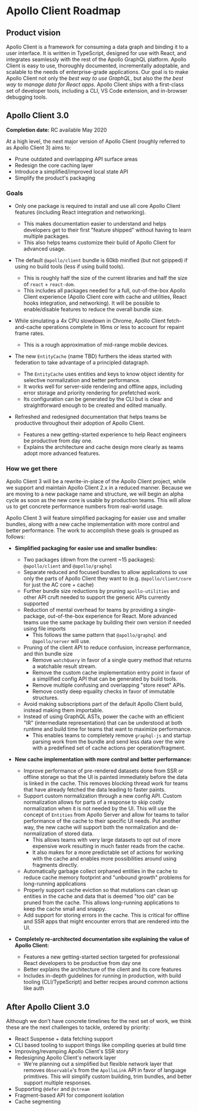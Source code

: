 # Apollo Client Roadmap

## Product vision

Apollo Client is a framework for consuming a data graph and binding it to a user interface. It is written in TypeScript, designed for use with React, and integrates seamlessly with the rest of the Apollo GraphQL platform. Apollo Client is easy to use, thoroughly documented, incrementally adoptable, and scalable to the needs of enterprise-grade applications. Our goal is to make Apollo Client not only the *best way to use GraphQL*, but also the  *the best way to manage data for React apps*. Apollo Client ships with a first-class set of developer tools, including a CLI, VS Code extension, and in-browser debugging tools.

## Apollo Client 3.0

**Completion date:** RC available May 2020

At a high level, the next major version of Apollo Client (roughly referred to as Apollo Client 3) aims to:

* Prune outdated and overlapping API surface areas
* Redesign the core caching layer
* Introduce a simplified/improved local state API
* Simplify the product's packaging

### Goals

* Only one package is required to install and use all core Apollo Client features (including React integration and networking).
  * This makes documentation easier to understand and helps developers get to their first "feature shipped" without having to learn multiple packages.
  * This also helps teams customize their build of Apollo Client for advanced usage.

* The default `@apollo/client` bundle is 60kb minified (but not gzipped) if using no build tools (less if using build tools).
  * This is roughly half the size of the current libraries and half the size of `react` + `react-dom`.
  * This includes all packages needed for a full, out-of-the-box Apollo Client experience (Apollo Client core with cache and utilities, React hooks integration, and networking). It will be possible to enable/disable features to reduce the overall bundle size.

* While simulating a 4x CPU slowdown in Chrome, Apollo Client fetch-and-cache operations complete in 16ms or less to account for repaint frame rates.
  * This is a rough approximation of mid-range mobile devices.

* The new `EntityCache` (name TBD) furthers the ideas started with federation to take advantage of a principled datagraph.
  * The `EntityCache` uses entities and keys to know object identity for selective normalization and better performance.
  * It works well for server-side rendering and offline apps, including error storage and priority rendering for prefetched work.
  * Its configuration can be generated by the CLI but is clear and straightforward enough to be created and edited manually.

* Refreshed and redesigned documentation that helps teams be productive throughout their adoption of Apollo Client.
  * Features a new getting-started experience to help React engineers be productive from day one.
  * Explains the architecture and cache design more clearly as teams adopt more advanced features.

### How we get there

Apollo Client 3 will be a rewrite-in-place of the Apollo Client project, while we support and maintain Apollo Client 2.x in a reduced manner. Because we are moving to a new package name and structure, we will begin an alpha cycle as soon as the new core is usable by production teams. This will allow us to get concrete performance numbers from real-world usage.

Apollo Client 3 will feature simplified packaging for easier use and smaller bundles, along with a new cache implementation with more control and better performance. The work to accomplish these goals is grouped as follows:

* **Simplified packaging for easier use and smaller bundles:**

  * Two packages (down from the current ~15 packages): `@apollo/client` and `@apollo/graphql`
  * Separate reduced and focused bundles to allow applications to use only the parts of Apollo Client they want to (e.g. `@apollo/client/core` for just the AC core + cache)
  * Further bundle size reductions by pruning `apollo-utilities` and other API cruft needed to support the generic APIs currently supported
  * Reduction of mental overhead for teams by providing a single-package, out-of-the-box experience for React. More advanced teams use the same package by building their own version if needed using file imports
    * This follows the same pattern that `@apollo/graphql` and `@apollo/server` will use.
  * Pruning of the client API to reduce confusion, increase performance, and thin bundle size
    * Remove `watchQuery` in favor of a single query method that returns a watchable result stream.
    * Remove the custom cache implementation entry point in favor of a simplified config API that can be generated by build tools.
    * Remove multiple confusing and overlapping "store reset" APIs.
    * Remove costly deep equality checks in favor of immutable structures.
  * Avoid making subscriptions part of the default Apollo Client build, instead making them importable.
  * Instead of using GraphQL ASTs, power the cache with an efficient "IR" (intermediate representation) that can be understood at both runtime and build time for teams that want to maximize performance.
    * This enables teams to completely remove `graphql-js` and startup parsing work from the bundle and send less data over the wire with a predefined set of cache actions per operation/fragment.

* **New cache implementation with more control and better performance:**

  * Improve performance of pre-rendered datasets done from SSR or offline storage so that the UI is painted immediately before the data is linked in the cache. This removes blocking thread work for teams that have already fetched the data leading to faster paints.
  * Support custom normalization through a new config API. Custom normalization allows for parts of a response to skip costly normalization when it is not needed by the UI. This will use the concept of `Entities` from Apollo Server and allow for teams to tailor performance of the cache to their specific UI needs. Put another way, the new cache will support both the normalization and de-normalization of stored data.
    * This allows teams with very large datasets to opt out of more expensive work resulting in much faster reads from the cache.
    * It also makes for a more predictable set of actions for working with the cache and enables more possibilities around using fragments directly.
  * Automatically garbage collect orphaned entities in the cache to reduce cache memory footprint and "unbound growth" problems for long-running applications
  * Properly support cache eviction so that mutations can clean up entities in the cache and data that is deemed "too old" can be pruned from the cache. This allows long-running applications to keep the cache small and snappy.
  * Add support for storing errors in the cache. This is critical for offline and SSR apps that might encounter errors that are rendered into the UI.

* **Completely re-architected documentation site explaining the value of Apollo Client:**

  * Features a new getting-started section targeted for professional React developers to be productive from day one
  * Better explains the architecture of the client and its core features
  * Includes in-depth guidelines for running in production, with build tooling (CLI/TypeScript) and better recipes around common actions like auth

## After Apollo Client 3.0

Although we don’t have concrete timelines for the next set of work, we think these are the next challenges to tackle, ordered by priority:

* React Suspense + data fetching support
* CLI based tooling to support things like compiling queries at build time
* Improving/revamping Apollo Client's SSR story
* Redesigning Apollo Client's network layer
  * We're planning out a simplified but flexible network layer that removes `Observable`'s from the `ApolloLink` API in favor of language primitives. This will simplify custom building, trim bundles, and better support multiple responses.
* Supporting `@defer` and `@stream`
* Fragment-based API for component isolation
* Cache segmenting
